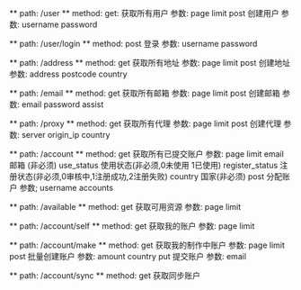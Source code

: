 
** path: /user **
method: 
    get:  获取所有用户
        参数:
            page
            limit
    post 创建用户
        参数: 
            username 
            password 
            
** path: /user/login **
method: 
    post 登录
        参数: 
            username 
            password 
 
** path: /address **
method: 
    get  获取所有地址
        参数:
            page
            limit
    post 创建地址
        参数:
            address
            postcode
            country
     
** path: /email **
method: 
    get  获取所有邮箱
        参数:
            page
            limit
    post 创建邮箱
        参数:
            email
            password
            assist
    
** path: /proxy **
method: 
    get  获取所有代理
        参数:
            page
            limit
    post 创建代理
        参数:
            server
            origin_ip
            country
    
    
** path: /account **
method: 
    get  获取所有已提交账户
        参数:
            page
            limit
            email           邮箱 (非必须)
            use_status      使用状态(非必须,0未使用 1已使用)
            register_status 注册状态(非必须,0审核中,1注册成功,2注册失败)
            country         国家(非必须)
    post 分配账户
        参数;
            username
            accounts
    
    
** path: /available **
method: 
    get  获取可用资源
        参数:
            page
            limit
    
    
** path: /account/self **
method: 
    get  获取我的账户
        参数:
            page
            limit

    
** path: /account/make **
method: 
    get  获取我的制作中账户
        参数:
            page
            limit
    post 批量创建账户
        参数:
            amount
            country
    put  提交账户
        参数:
            email
    
** path: /account/sync **
method: 
    get  获取同步账户
